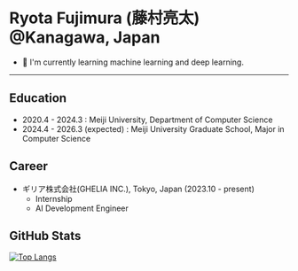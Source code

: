 # Ryota Fujimura (藤村亮太) @Kanagawa, Japan
- 🌱 I'm currently learning machine learning and deep learning.

---

## Education

- 2020.4 - 2024.3 : Meiji University, Department of Computer Science
- 2024.4 - 2026.3 (expected) : Meiji University Graduate School, Major in Computer Science 


## Career

- ギリア株式会社(GHELIA INC.), Tokyo, Japan (2023.10 - present)
  - Internship
  - AI Development Engineer


## GitHub Stats

[![Top Langs](https://github-readme-stats.vercel.app/api/top-langs/?username=fuji12345&theme=vue-dark&show_icons=true&layout=compact)](https://github.com/mo-ri-regen/github-readme-stats)


